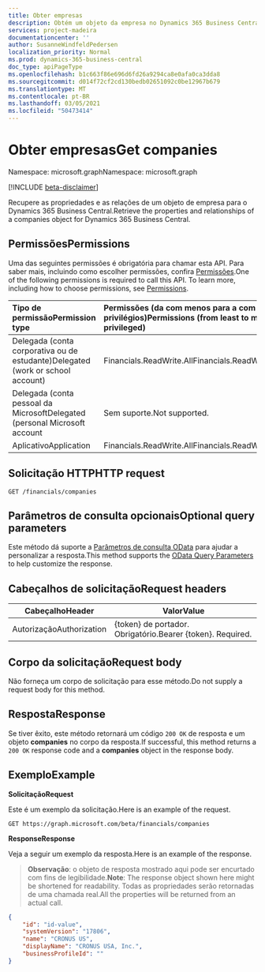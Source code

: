 ```yaml
---
title: Obter empresas
description: Obtém um objeto da empresa no Dynamics 365 Business Central.
services: project-madeira
documentationcenter: ''
author: SusanneWindfeldPedersen
localization_priority: Normal
ms.prod: dynamics-365-business-central
doc_type: apiPageType
ms.openlocfilehash: b1c663f86e696d6fd26a9294ca8e0afa0ca3dda8
ms.sourcegitcommit: d014f72cf2cd130bedb02651092c0be12967b679
ms.translationtype: MT
ms.contentlocale: pt-BR
ms.lasthandoff: 03/05/2021
ms.locfileid: "50473414"
---
```

# <a name="get-companies"></a><span data-ttu-id="dcd42-103">Obter empresas</span><span class="sxs-lookup"><span data-stu-id="dcd42-103">Get companies</span></span>

<span data-ttu-id="dcd42-104">Namespace: microsoft.graph</span><span class="sxs-lookup"><span data-stu-id="dcd42-104">Namespace: microsoft.graph</span></span>

[!INCLUDE [beta-disclaimer](../../includes/beta-disclaimer.md)]

<span data-ttu-id="dcd42-105">Recupere as propriedades e as relações de um objeto de empresa para o Dynamics 365 Business Central.</span><span class="sxs-lookup"><span data-stu-id="dcd42-105">Retrieve the properties and relationships of a companies object for Dynamics 365 Business Central.</span></span>

## <a name="permissions"></a><span data-ttu-id="dcd42-106">Permissões</span><span class="sxs-lookup"><span data-stu-id="dcd42-106">Permissions</span></span>
<span data-ttu-id="dcd42-p101">Uma das seguintes permissões é obrigatória para chamar esta API. Para saber mais, incluindo como escolher permissões, confira [Permissões](/graph/permissions-reference).</span><span class="sxs-lookup"><span data-stu-id="dcd42-p101">One of the following permissions is required to call this API. To learn more, including how to choose permissions, see [Permissions](/graph/permissions-reference).</span></span>

|<span data-ttu-id="dcd42-109">Tipo de permissão</span><span class="sxs-lookup"><span data-stu-id="dcd42-109">Permission type</span></span> |<span data-ttu-id="dcd42-110">Permissões (da com menos para a com mais privilégios)</span><span class="sxs-lookup"><span data-stu-id="dcd42-110">Permissions (from least to most privileged)</span></span>|
|:---------------|:------------------------------------------|
|<span data-ttu-id="dcd42-111">Delegada (conta corporativa ou de estudante)</span><span class="sxs-lookup"><span data-stu-id="dcd42-111">Delegated (work or school account)</span></span>|<span data-ttu-id="dcd42-112">Financials.ReadWrite.All</span><span class="sxs-lookup"><span data-stu-id="dcd42-112">Financials.ReadWrite.All</span></span> |
|<span data-ttu-id="dcd42-113">Delegada (conta pessoal da Microsoft</span><span class="sxs-lookup"><span data-stu-id="dcd42-113">Delegated (personal Microsoft account</span></span>|<span data-ttu-id="dcd42-114">Sem suporte.</span><span class="sxs-lookup"><span data-stu-id="dcd42-114">Not supported.</span></span>|
|<span data-ttu-id="dcd42-115">Aplicativo</span><span class="sxs-lookup"><span data-stu-id="dcd42-115">Application</span></span>|<span data-ttu-id="dcd42-116">Financials.ReadWrite.All</span><span class="sxs-lookup"><span data-stu-id="dcd42-116">Financials.ReadWrite.All</span></span>|

## <a name="http-request"></a><span data-ttu-id="dcd42-117">Solicitação HTTP</span><span class="sxs-lookup"><span data-stu-id="dcd42-117">HTTP request</span></span>
```http
GET /financials/companies
```
## <a name="optional-query-parameters"></a><span data-ttu-id="dcd42-118">Parâmetros de consulta opcionais</span><span class="sxs-lookup"><span data-stu-id="dcd42-118">Optional query parameters</span></span>
<span data-ttu-id="dcd42-119">Este método dá suporte a [Parâmetros de consulta OData](/graph/query-parameters) para ajudar a personalizar a resposta.</span><span class="sxs-lookup"><span data-stu-id="dcd42-119">This method supports the [OData Query Parameters](/graph/query-parameters) to help customize the response.</span></span>

## <a name="request-headers"></a><span data-ttu-id="dcd42-120">Cabeçalhos de solicitação</span><span class="sxs-lookup"><span data-stu-id="dcd42-120">Request headers</span></span>
|<span data-ttu-id="dcd42-121">Cabeçalho</span><span class="sxs-lookup"><span data-stu-id="dcd42-121">Header</span></span>|<span data-ttu-id="dcd42-122">Valor</span><span class="sxs-lookup"><span data-stu-id="dcd42-122">Value</span></span>|
|------|-----|
|<span data-ttu-id="dcd42-123">Autorização</span><span class="sxs-lookup"><span data-stu-id="dcd42-123">Authorization</span></span>  |<span data-ttu-id="dcd42-p102">{token} de portador. Obrigatório.</span><span class="sxs-lookup"><span data-stu-id="dcd42-p102">Bearer {token}. Required.</span></span> |

## <a name="request-body"></a><span data-ttu-id="dcd42-126">Corpo da solicitação</span><span class="sxs-lookup"><span data-stu-id="dcd42-126">Request body</span></span>
<span data-ttu-id="dcd42-127">Não forneça um corpo de solicitação para esse método.</span><span class="sxs-lookup"><span data-stu-id="dcd42-127">Do not supply a request body for this method.</span></span>

## <a name="response"></a><span data-ttu-id="dcd42-128">Resposta</span><span class="sxs-lookup"><span data-stu-id="dcd42-128">Response</span></span>
<span data-ttu-id="dcd42-129">Se tiver êxito, este método retornará um código `200 OK` de resposta e um objeto **companies** no corpo da resposta.</span><span class="sxs-lookup"><span data-stu-id="dcd42-129">If successful, this method returns a `200 OK` response code and a **companies** object in the response body.</span></span>

## <a name="example"></a><span data-ttu-id="dcd42-130">Exemplo</span><span class="sxs-lookup"><span data-stu-id="dcd42-130">Example</span></span>

<span data-ttu-id="dcd42-131">**Solicitação**</span><span class="sxs-lookup"><span data-stu-id="dcd42-131">**Request**</span></span>

<span data-ttu-id="dcd42-132">Este é um exemplo da solicitação.</span><span class="sxs-lookup"><span data-stu-id="dcd42-132">Here is an example of the request.</span></span>
```http
GET https://graph.microsoft.com/beta/financials/companies
```

<span data-ttu-id="dcd42-133">**Response**</span><span class="sxs-lookup"><span data-stu-id="dcd42-133">**Response**</span></span>

<span data-ttu-id="dcd42-134">Veja a seguir um exemplo da resposta.</span><span class="sxs-lookup"><span data-stu-id="dcd42-134">Here is an example of the response.</span></span> 

> <span data-ttu-id="dcd42-135">**Observação**: o objeto de resposta mostrado aqui pode ser encurtado com fins de legibilidade.</span><span class="sxs-lookup"><span data-stu-id="dcd42-135">**Note**: The response object shown here might be shortened for readability.</span></span> <span data-ttu-id="dcd42-136">Todas as propriedades serão retornadas de uma chamada real.</span><span class="sxs-lookup"><span data-stu-id="dcd42-136">All the properties will be returned from an actual call.</span></span>

```json
{
    "id": "id-value",
    "systemVersion": "17806",
    "name": "CRONUS US",
    "displayName": "CRONUS USA, Inc.",
    "businessProfileId": ""
}
```


